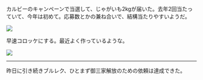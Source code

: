 カルビーのキャンペーンで当選して、じゃがいも2kgが届いた。去年2回当たっていて、今年は初めて。応募数とかの兼ね合いで、結構当たりやすいようだ。

![](https://photos.apkas.net/medium/202411/20241103-125914.webp)

早速コロッケにする。最近よく作っているような。

![](https://photos.apkas.net/medium/202411/20241103-192339.webp)

---

昨日に引き続きブルレク、ひとまず御三家解放のための依頼は達成できた。
